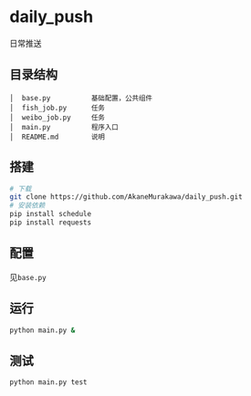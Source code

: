 # daily_push
日常推送

## 目录结构
```text
│  base.py          基础配置，公共组件
│  fish_job.py      任务
│  weibo_job.py     任务
│  main.py          程序入口
│  README.md        说明
```

## 搭建
```bash
# 下载
git clone https://github.com/AkaneMurakawa/daily_push.git
# 安装依赖
pip install schedule
pip install requests
```

## 配置
见`base.py`

## 运行
```bash
python main.py &
```

## 测试
```bash
python main.py test
```